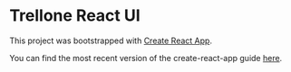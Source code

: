 # Trellone React UI

This project was bootstrapped with [Create React App](https://github.com/facebook/create-react-app).

You can find the most recent version of the create-react-app guide [here](https://github.com/facebook/create-react-app/blob/master/packages/react-scripts/template/README.md).
